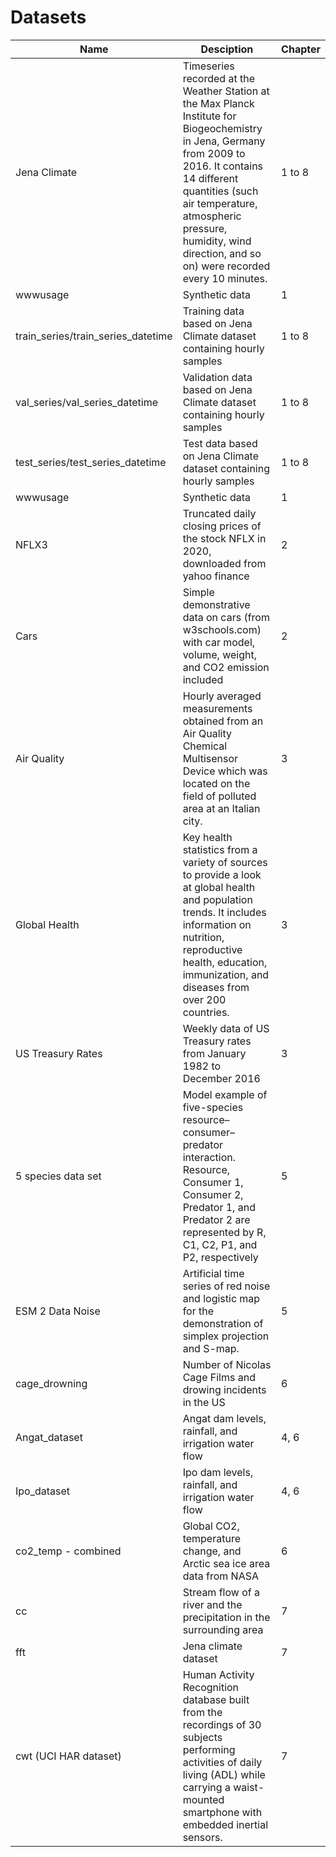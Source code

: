 # Datasets

Name | Desciption | Chapter
------------ | ------------- | -------------
Jena Climate | Timeseries recorded at the Weather Station at the Max Planck Institute for Biogeochemistry in Jena, Germany from 2009 to 2016. It contains 14 different quantities (such air temperature, atmospheric pressure, humidity, wind direction, and so on) were recorded every 10 minutes.| 1 to 8
wwwusage| Synthetic data| 1
train_series/train_series_datetime | Training data based on Jena Climate dataset containing hourly samples| 1 to 8
val_series/val_series_datetime | Validation data based on Jena Climate dataset containing hourly samples| 1 to 8
test_series/test_series_datetime | Test data based on Jena Climate dataset containing hourly samples| 1 to 8
wwwusage| Synthetic data| 1
NFLX3|Truncated daily closing prices of the stock NFLX in 2020, downloaded from yahoo finance| 2
Cars| Simple demonstrative data on cars (from w3schools.com) with car model, volume, weight, and CO2 emission included | 2
Air Quality | Hourly averaged measurements obtained from an Air Quality Chemical Multisensor Device which was located on the field of polluted area at an Italian city. | 3
Global Health | Key health statistics from a variety of sources to provide a look at global health and population trends. It includes information on nutrition, reproductive health, education, immunization, and diseases from over 200 countries. | 3
US Treasury Rates | Weekly data of US Treasury rates from January 1982 to December 2016| 3
5 species data set|Model example of five-species resource–consumer–predator interaction. Resource, Consumer 1, Consumer 2, Predator 1, and Predator 2 are represented by R, C1, C2, P1, and P2, respectively| 5
ESM 2 Data Noise|Artificial time series of red noise and logistic map for the demonstration of simplex projection and S-map.|5
cage_drowning|Number of Nicolas Cage Films and drowing incidents in the US|6
|Angat_dataset|Angat dam levels, rainfall, and irrigation water flow|4, 6
Ipo_dataset|Ipo dam levels, rainfall, and irrigation water flow|4, 6
co2_temp - combined|Global CO2, temperature change, and Arctic sea ice area data from NASA|6 
cc| Stream flow of a river and the precipitation in the surrounding area | 7
fft | Jena climate dataset| 7
cwt (UCI HAR dataset) | Human Activity Recognition database built from the recordings of 30 subjects performing activities of daily living (ADL) while carrying a waist-mounted smartphone with embedded inertial sensors.| 7
